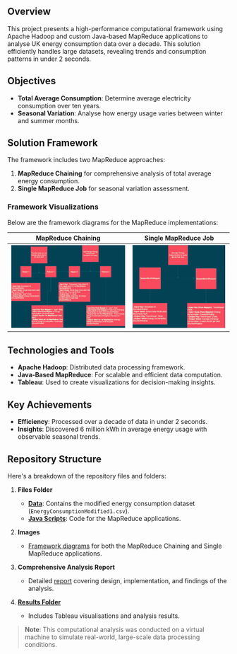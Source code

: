 ## **Overview**  
This project presents a high-performance computational framework using Apache Hadoop and custom Java-based MapReduce applications to analyse UK energy consumption data over a decade. This solution efficiently handles large datasets, revealing trends and consumption patterns in under 2 seconds.

## **Objectives**  
- **Total Average Consumption**: Determine average electricity consumption over ten years.
- **Seasonal Variation**: Analyse how energy usage varies between winter and summer months.

## **Solution Framework**  
The framework includes two MapReduce approaches:
1. **MapReduce Chaining** for comprehensive analysis of total average energy consumption.
2. **Single MapReduce Job** for seasonal variation assessment.

### Framework Visualizations  
Below are the framework diagrams for the MapReduce implementations:

| MapReduce Chaining | Single MapReduce Job |
|--------------------|----------------------|
| ![MapReduce Chaining Diagram](https://github.com/hawra-nawi/HPC-Framework-for-Analyzing-UK-Energy-Consumption/blob/main/MapReduce%20Frameworks/1.%20MapReduce%20Chaining%20Workflow.png) | ![Single MapReduce Job Diagram](https://github.com/hawra-nawi/HPC-Framework-for-Analyzing-UK-Energy-Consumption/blob/main/MapReduce%20Frameworks/2.%20Single%20MapReduce%20Workflow.png) |

## **Technologies and Tools**  
- **Apache Hadoop**: Distributed data processing framework.
- **Java-Based MapReduce**: For scalable and efficient data computation.
- **Tableau**: Used to create visualizations for decision-making insights.

## **Key Achievements**  
- **Efficiency**: Processed over a decade of data in under 2 seconds.
- **Insights**: Discovered 6 million kWh in average energy usage with observable seasonal trends.

## **Repository Structure**  
Here's a breakdown of the repository files and folders:

1. **Files Folder**
   - [**Data**](https://github.com/hawra-nawi/HPC-Framework-for-Analyzing-UK-Energy-Consumption/blob/main/Files/Data/EnergyConsumptionModified1.csv): Contains the modified energy consumption dataset (`EnergyConsumptionModified1.csv`).
   - [**Java Scripts**](https://github.com/hawra-nawi/HPC-Framework-for-Analyzing-UK-Energy-Consumption/tree/main/Files): Code for the MapReduce applications.
   
2. **Images**  
   - [Framework diagrams](https://github.com/hawra-nawi/HPC-Framework-for-Analyzing-UK-Energy-Consumption/tree/main/MapReduce%20Frameworks) for both the MapReduce Chaining and Single MapReduce applications.

3. **Comprehensive Analysis Report**  
   - Detailed [report](https://github.com/hawra-nawi/HPC-Framework-for-Analyzing-UK-Energy-Consumption/blob/main/Documentation%20Report.pdf) covering design, implementation, and findings of the analysis.

4. [**Results Folder**](https://github.com/hawra-nawi/HPC-Framework-for-Analyzing-UK-Energy-Consumption/tree/main/Results)
   - Includes Tableau visualisations and analysis results.
  
> **Note**: This computational analysis was conducted on a virtual machine to simulate real-world, large-scale data processing conditions.
